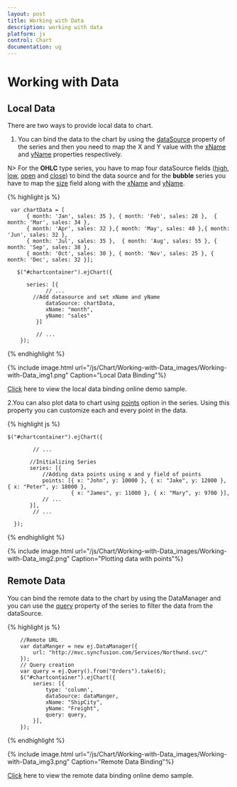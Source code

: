 ```yaml
---
layout: post
title: Working with Data
description: working with data                                                   
platform: js
control: Chart
documentation: ug
---
```


# Working with Data

## Local Data

There are two ways to provide local data to chart.

1. You can bind the data to the chart by using the [dataSource](../api/ejchart#members:series-datasource) property of the series and then you need to map the X and Y value with the [xName](../api/ejchart#members:series-xname) and [yName](../api/ejchart#members:series-yname) properties respectively.

N> For the **OHLC** type series, you have to map four dataSource fields ([high](../api/ejchart#members:series-high), [low](../api/ejchart#members:series-low), [open](../api/ejchart#members:series-open) and [close](../api/ejchart#members:series-close)) to bind the data source and for the **bubble** series you have to map the [size](../api/ejchart#members:series-size) field along with the [xName](../api/ejchart#members:series-xname) and [yName](../api/ejchart#members:series-yname). 


{% highlight js %}

     var chartData = [
          { month: 'Jan', sales: 35 }, { month: 'Feb', sales: 28 },  { month: 'Mar', sales: 34 },
          { month: 'Apr', sales: 32 },{ month: 'May', sales: 40 },{ month: 'Jun', sales: 32 },
          { month: 'Jul', sales: 35 },  { month: 'Aug', sales: 55 }, { month: 'Sep', sales: 38 },
          { month: 'Oct', sales: 30 }, { month: 'Nov', sales: 25 }, { month: 'Dec', sales: 32 }];

       $("#chartcontainer").ejChart({
                    
          series: [{
                // ... 
         	//Add datasource and set xName and yName 
                dataSource: chartData, 
                xName: "month", 
                yName: "sales"		
             }]

             // ...
        });


{% endhighlight %}

{% include image.html url="/js/Chart/Working-with-Data_images/Working-with-Data_img1.png" Caption="Local Data Binding"%}

[Click](http://js.syncfusion.com/demos/web/#!/azure/chart/databinding/localdata) here to view the local data binding online demo sample.


2.You can also plot data to chart using [points](../api/ejchart.html#members:series-points) option in the series. Using this property you can customize each and every point in the data.

{% highlight js %}

    $("#chartcontainer").ejChart({

            // ...

           //Initializing Series
           series: [{
               //Adding data points using x and y field of points
               points: [{ x: "John", y: 10000 }, { x: "Jake", y: 12000 }, { x: "Peter", y: 18000 },
                        { x: "James", y: 11000 }, { x: "Mary", y: 9700 }],
               // ...
           }],
            // ...

      });


{% endhighlight %}

{% include image.html url="/js/Chart/Working-with-Data_images/Working-with-Data_img2.png" Caption="Plotting data with points"%}

## Remote Data

You can bind the remote data to the chart by using the DataManager and you can use the [query]((../api/ejchart#members:series-query)) property of the series to filter the data from the dataSource.


{% highlight js %}

        //Remote URL           
        var dataManger = new ej.DataManager({
            url: "http://mvc.syncfusion.com/Services/Northwnd.svc/"
        });
        // Query creation
        var query = ej.Query().from("Orders").take(6);
        $("#chartcontainer").ejChart({
            series: [{
                type: 'column',
                dataSource: dataManger,
                xName: "ShipCity",
                yName: "Freight",
                query: query,
            }],
        });

{% endhighlight %}

{% include image.html url="/js/Chart/Working-with-Data_images/Working-with-Data_img3.png" Caption="Remote Data Binding"%}

[Click](http://js.syncfusion.com/demos/web/#!/azure/chart/databinding/remotedata) here to view the remote data binding online demo sample.	